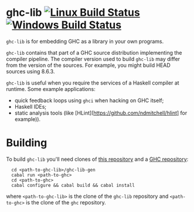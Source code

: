 # ghc-lib [![Linux Build Status](https://img.shields.io/travis/digital-asset/ghc-lib/master.svg?label=Linux%20%26%20Mac%20builds)](https://travis-ci.org/digital-asset/ghc-lib)  [![Windows Build Status](https://img.shields.io/appveyor/ci/shayne-fletcher-da/ghc-lib/master.svg?label=Windows%20build)](https://ci.appveyor.com/project/shayne-fletcher-da/ghc-lib)

`ghc-lib` is for embedding GHC as a library in your own programs.

`ghc-lib` contains that part of a GHC source distribution implementing the compiler pipeline. The compiler version used to build `ghc-lib` may differ from the version of the sources. For example, you might build HEAD sources using 8.6.3.

`ghc-lib` is useful when you require the services of a Haskell compiler at runtime. Some example applications:
  - quick feedback loops using `ghci` when hacking on GHC itself;
  - Haskell IDEs;
  - static analysis tools (like [HLint](https://github.com/ndmitchell/hlint] for example)).

# Building

To build `ghc-lib` you'll need clones of [this repository](git@github.com:digital-asset/ghc-lib.git) and a [GHC repository](git://git.haskell.org/ghc.git):
```
  cd <path-to-ghc-lib>/ghc-lib-gen
  cabal run <path-to-ghc>
  cd <path-to-ghc>
  cabal configure && cabal build && cabal install
```
where `<path-to-ghc-lib>` is the clone of the `ghc-lib` repository and `<path-to-ghc>` is the clone of the `ghc` repository.
